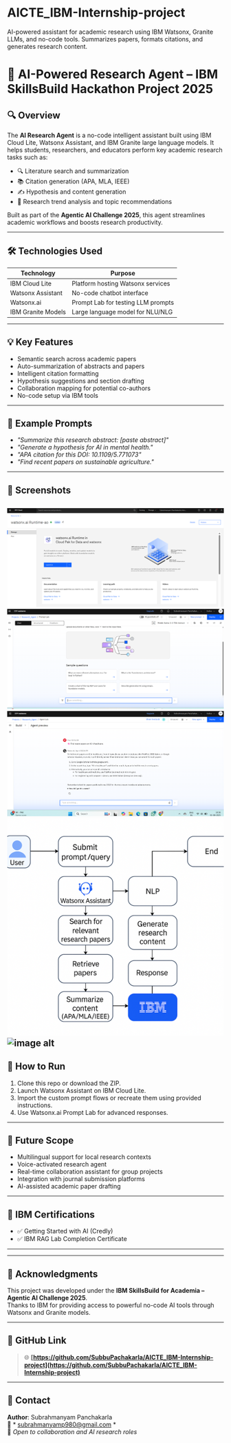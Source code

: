 # AICTE_IBM-Internship-project
AI-powered assistant for academic research using IBM Watsonx, Granite LLMs, and no-code tools. Summarizes papers, formats citations, and generates research content.

# 🧠 AI-Powered Research Agent – IBM SkillsBuild Hackathon Project 2025

## 🔍 Overview
The **AI Research Agent** is a no-code intelligent assistant built using IBM Cloud Lite, Watsonx Assistant, and IBM Granite large language models. It helps students, researchers, and educators perform key academic research tasks such as:

- 🔍 Literature search and summarization  
- 📚 Citation generation (APA, MLA, IEEE)  
- ✍️ Hypothesis and content generation  
- 🧠 Research trend analysis and topic recommendations  

Built as part of the **Agentic AI Challenge 2025**, this agent streamlines academic workflows and boosts research productivity.

---

## 🛠️ Technologies Used
| Technology        | Purpose                            |
|------------------|------------------------------------|
| IBM Cloud Lite   | Platform hosting Watsonx services  |
| Watsonx Assistant | No-code chatbot interface          |
| Watsonx.ai       | Prompt Lab for testing LLM prompts |
| IBM Granite Models | Large language model for NLU/NLG |

---

## 💡 Key Features
- Semantic search across academic papers  
- Auto-summarization of abstracts and papers  
- Intelligent citation formatting  
- Hypothesis suggestions and section drafting  
- Collaboration mapping for potential co-authors  
- No-code setup via IBM tools  

---

## 🧪 Example Prompts
- *"Summarize this research abstract: [paste abstract]"*  
- *"Generate a hypothesis for AI in mental health."*  
- *"APA citation for this DOI: 10.1109/5.771073"*  
- *"Find recent papers on sustainable agriculture."*

---

## 📸 Screenshots
![image alt](https://github.com/SubbuPachakarla/AICTE_IBM-Internship-project/blob/8478958bd8bd4de760cc500d709821c63b1f793b/Screenshots/Screenshot%202025-08-01%20122946.png)
![image alt](https://github.com/SubbuPachakarla/AICTE_IBM-Internship-project/blob/0a405cc9fdf8f8d1f1ba004868adf6dfe3b2c089/Screenshots/Screenshot%202025-08-01%20122808.png)
![image alt](https://github.com/SubbuPachakarla/AICTE_IBM-Internship-project/blob/main/Screenshots/Screenshot%202025-08-01%20103623.png?raw=true)
![image alt](https://github.com/SubbuPachakarla/AICTE_IBM-Internship-project/blob/ee03b39ca4f6253ce5baa989202dd7e4b6d37a10/docs%20flow%20charts/flowchart1.png)
![image alt]()
---

## 🚀 How to Run
1. Clone this repo or download the ZIP.
2. Launch Watsonx Assistant on IBM Cloud Lite.
3. Import the custom prompt flows or recreate them using provided instructions.
4. Use Watsonx.ai Prompt Lab for advanced responses.

---

## 🌱 Future Scope
- Multilingual support for local research contexts  
- Voice-activated research agent  
- Real-time collaboration assistant for group projects  
- Integration with journal submission platforms  
- AI-assisted academic paper drafting  

---

## 🏅 IBM Certifications
- ✅ Getting Started with AI (Credly)  
- ✅ IBM RAG Lab Completion Certificate

---


---

## 🤝 Acknowledgments
This project was developed under the **IBM SkillsBuild for Academia – Agentic AI Challenge 2025**.  
Thanks to IBM for providing access to powerful no-code AI tools through Watsonx and Granite models.

---

## 🔗 GitHub Link  
> 🌐 **[https://github.com/SubbuPachakarla/AICTE_IBM-Internship-project](https://github.com/SubbuPachakarla/AICTE_IBM-Internship-project)**

---

## 🙋 Contact  
**Author**: Subrahmanyam Panchakarla  
📧 * subrahmanyamp980@gmail.com *  
📍 *Open to collaboration and AI research roles*
